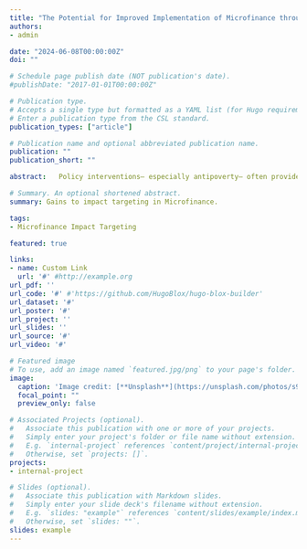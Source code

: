 ```yaml
---
title: "The Potential for Improved Implementation of Microfinance through AI-Driven Targeting"
authors:
- admin

date: "2024-06-08T00:00:00Z"
doi: ""

# Schedule page publish date (NOT publication's date).
#publishDate: "2017-01-01T00:00:00Z"

# Publication type.
# Accepts a single type but formatted as a YAML list (for Hugo requirements).
# Enter a publication type from the CSL standard.
publication_types: ["article"]

# Publication name and optional abbreviated publication name.
publication: ""
publication_short: ""

abstract:   Policy interventions– especially antipoverty– often provide social returns which are either disappointing in magnitude or cost-effectiveness. In many cases, the core of this issue may be attributed to treatment effect heterogeneity. That is, some program recipients exhibit high marginal benefit per-dollar of program cost while others are perhaps better served by alternative interventions. Effective program targeting based partially on desired impact is thus a critical addendum to typical need-based targeting. I apply modern machine learning (ML) approaches to assess the scope for improving microfinance -- a large-scale antipoverty program with historically mixed returns -- by targeting on predicted treatment effect. First, I utilize a set of RCTs to establish benchmark program impacts, confirming that average returns are small for a generic set of first- and second-order outcomes. Next, I develop a framework for employing the generalized random forest estimator of individualized treatment effects to perform subsample analysis by “counterfactually” reallocating treatment among the upper quantiles of the distribution. Consistent with large heterogeneity, I find that “gains” to impact targeting are often substantial. The average impact among the targeted subset is between $60– 480 (90– 567%) larger for bi-weekly business profits, revenues, and expenditures and between $147– 711 (664– 1,373%) larger for bi-weekly household income in case studies with high program take-up. Finally, I derive simplified targeting rules using GMM-matched policy trees on recipient characteristics in order to illustrate some “quick fixes” to the existing policy structure. Results suggest meaningful improvements may exist from a simple reallocation of treatment in the microfinance setting and other settings with a wide degree of heterogeneity.

# Summary. An optional shortened abstract.
summary: Gains to impact targeting in Microfinance.

tags:
- Microfinance Impact Targeting

featured: true

links:
- name: Custom Link
  url: '#' #http://example.org
url_pdf: '' 
url_code: '#' #'https://github.com/HugoBlox/hugo-blox-builder'
url_dataset: '#'
url_poster: '#'
url_project: ''
url_slides: ''
url_source: '#'
url_video: '#'

# Featured image
# To use, add an image named `featured.jpg/png` to your page's folder. 
image:
  caption: 'Image credit: [**Unsplash**](https://unsplash.com/photos/s9CC2SKySJM)'
  focal_point: ""
  preview_only: false

# Associated Projects (optional).
#   Associate this publication with one or more of your projects.
#   Simply enter your project's folder or file name without extension.
#   E.g. `internal-project` references `content/project/internal-project/index.md`.
#   Otherwise, set `projects: []`.
projects:
- internal-project

# Slides (optional).
#   Associate this publication with Markdown slides.
#   Simply enter your slide deck's filename without extension.
#   E.g. `slides: "example"` references `content/slides/example/index.md`.
#   Otherwise, set `slides: ""`.
slides: example
---
```


<!--
#note that the above symbols treat this block as a comment. This is otherwise useful code

This work is driven by the results in my [previous paper](/publication/conference-paper/) on LLMs.

{{% callout note %}}
Create your slides in Markdown - click the *Slides* button to check out the example.
{{% /callout %}}

Add the publication's **full text** or **supplementary notes** here. You can use rich formatting such as including [code, math, and images](https://docs.hugoblox.com/content/writing-markdown-latex/).
-->
